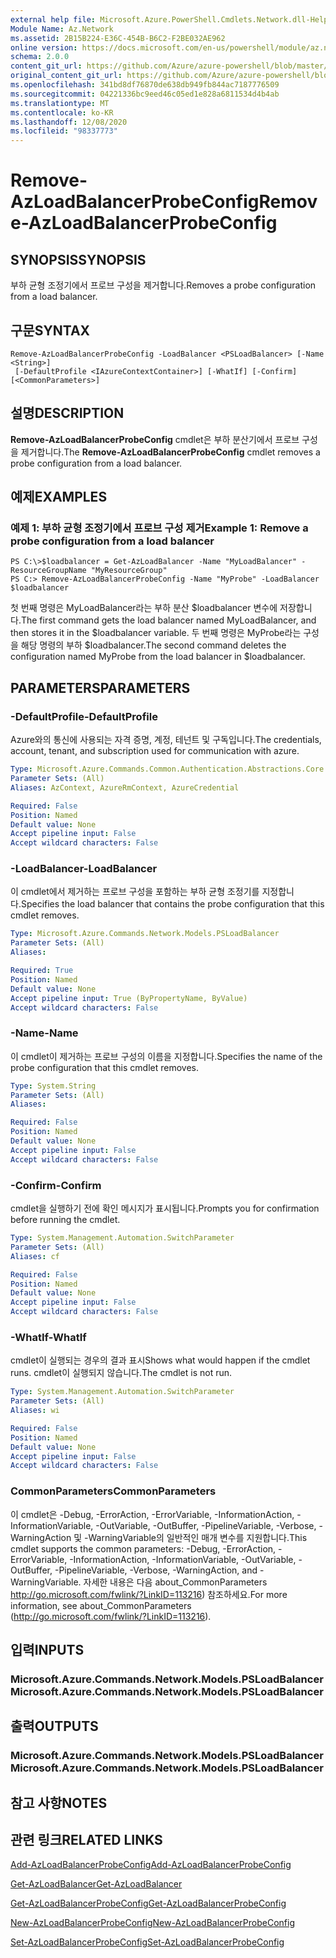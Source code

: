 ```yaml
---
external help file: Microsoft.Azure.PowerShell.Cmdlets.Network.dll-Help.xml
Module Name: Az.Network
ms.assetid: 2B15B224-E36C-454B-B6C2-F2BE032AE962
online version: https://docs.microsoft.com/en-us/powershell/module/az.network/remove-azloadbalancerprobeconfig
schema: 2.0.0
content_git_url: https://github.com/Azure/azure-powershell/blob/master/src/Network/Network/help/Remove-AzLoadBalancerProbeConfig.md
original_content_git_url: https://github.com/Azure/azure-powershell/blob/master/src/Network/Network/help/Remove-AzLoadBalancerProbeConfig.md
ms.openlocfilehash: 341bd8df76870de638db949fb844ac7187776509
ms.sourcegitcommit: 04221336bc9eed46c05ed1e828a6811534d4b4ab
ms.translationtype: MT
ms.contentlocale: ko-KR
ms.lasthandoff: 12/08/2020
ms.locfileid: "98337773"
---
```

# <span data-ttu-id="25ddd-101">Remove-AzLoadBalancerProbeConfig</span><span class="sxs-lookup"><span data-stu-id="25ddd-101">Remove-AzLoadBalancerProbeConfig</span></span>

## <span data-ttu-id="25ddd-102">SYNOPSIS</span><span class="sxs-lookup"><span data-stu-id="25ddd-102">SYNOPSIS</span></span>
<span data-ttu-id="25ddd-103">부하 균형 조정기에서 프로브 구성을 제거합니다.</span><span class="sxs-lookup"><span data-stu-id="25ddd-103">Removes a probe configuration from a load balancer.</span></span>

## <span data-ttu-id="25ddd-104">구문</span><span class="sxs-lookup"><span data-stu-id="25ddd-104">SYNTAX</span></span>

```
Remove-AzLoadBalancerProbeConfig -LoadBalancer <PSLoadBalancer> [-Name <String>]
 [-DefaultProfile <IAzureContextContainer>] [-WhatIf] [-Confirm] [<CommonParameters>]
```

## <span data-ttu-id="25ddd-105">설명</span><span class="sxs-lookup"><span data-stu-id="25ddd-105">DESCRIPTION</span></span>
<span data-ttu-id="25ddd-106">**Remove-AzLoadBalancerProbeConfig** cmdlet은 부하 분산기에서 프로브 구성을 제거합니다.</span><span class="sxs-lookup"><span data-stu-id="25ddd-106">The **Remove-AzLoadBalancerProbeConfig** cmdlet removes a probe configuration from a load balancer.</span></span>

## <span data-ttu-id="25ddd-107">예제</span><span class="sxs-lookup"><span data-stu-id="25ddd-107">EXAMPLES</span></span>

### <span data-ttu-id="25ddd-108">예제 1: 부하 균형 조정기에서 프로브 구성 제거</span><span class="sxs-lookup"><span data-stu-id="25ddd-108">Example 1: Remove a probe configuration from a load balancer</span></span>
```
PS C:\>$loadbalancer = Get-AzLoadBalancer -Name "MyLoadBalancer" -ResourceGroupName "MyResourceGroup"
PS C:> Remove-AzLoadBalancerProbeConfig -Name "MyProbe" -LoadBalancer $loadbalancer
```

<span data-ttu-id="25ddd-109">첫 번째 명령은 MyLoadBalancer라는 부하 분산 $loadbalancer 변수에 저장합니다.</span><span class="sxs-lookup"><span data-stu-id="25ddd-109">The first command gets the load balancer named MyLoadBalancer, and then stores it in the $loadbalancer variable.</span></span>
<span data-ttu-id="25ddd-110">두 번째 명령은 MyProbe라는 구성을 해당 명령의 부하 $loadbalancer.</span><span class="sxs-lookup"><span data-stu-id="25ddd-110">The second command deletes the configuration named MyProbe from the load balancer in $loadbalancer.</span></span>

## <span data-ttu-id="25ddd-111">PARAMETERS</span><span class="sxs-lookup"><span data-stu-id="25ddd-111">PARAMETERS</span></span>

### <span data-ttu-id="25ddd-112">-DefaultProfile</span><span class="sxs-lookup"><span data-stu-id="25ddd-112">-DefaultProfile</span></span>
<span data-ttu-id="25ddd-113">Azure와의 통신에 사용되는 자격 증명, 계정, 테넌트 및 구독입니다.</span><span class="sxs-lookup"><span data-stu-id="25ddd-113">The credentials, account, tenant, and subscription used for communication with azure.</span></span>

```yaml
Type: Microsoft.Azure.Commands.Common.Authentication.Abstractions.Core.IAzureContextContainer
Parameter Sets: (All)
Aliases: AzContext, AzureRmContext, AzureCredential

Required: False
Position: Named
Default value: None
Accept pipeline input: False
Accept wildcard characters: False
```

### <span data-ttu-id="25ddd-114">-LoadBalancer</span><span class="sxs-lookup"><span data-stu-id="25ddd-114">-LoadBalancer</span></span>
<span data-ttu-id="25ddd-115">이 cmdlet에서 제거하는 프로브 구성을 포함하는 부하 균형 조정기를 지정합니다.</span><span class="sxs-lookup"><span data-stu-id="25ddd-115">Specifies the load balancer that contains the probe configuration that this cmdlet removes.</span></span>

```yaml
Type: Microsoft.Azure.Commands.Network.Models.PSLoadBalancer
Parameter Sets: (All)
Aliases:

Required: True
Position: Named
Default value: None
Accept pipeline input: True (ByPropertyName, ByValue)
Accept wildcard characters: False
```

### <span data-ttu-id="25ddd-116">-Name</span><span class="sxs-lookup"><span data-stu-id="25ddd-116">-Name</span></span>
<span data-ttu-id="25ddd-117">이 cmdlet이 제거하는 프로브 구성의 이름을 지정합니다.</span><span class="sxs-lookup"><span data-stu-id="25ddd-117">Specifies the name of the probe configuration that this cmdlet removes.</span></span>

```yaml
Type: System.String
Parameter Sets: (All)
Aliases:

Required: False
Position: Named
Default value: None
Accept pipeline input: False
Accept wildcard characters: False
```

### <span data-ttu-id="25ddd-118">-Confirm</span><span class="sxs-lookup"><span data-stu-id="25ddd-118">-Confirm</span></span>
<span data-ttu-id="25ddd-119">cmdlet을 실행하기 전에 확인 메시지가 표시됩니다.</span><span class="sxs-lookup"><span data-stu-id="25ddd-119">Prompts you for confirmation before running the cmdlet.</span></span>

```yaml
Type: System.Management.Automation.SwitchParameter
Parameter Sets: (All)
Aliases: cf

Required: False
Position: Named
Default value: None
Accept pipeline input: False
Accept wildcard characters: False
```

### <span data-ttu-id="25ddd-120">-WhatIf</span><span class="sxs-lookup"><span data-stu-id="25ddd-120">-WhatIf</span></span>
<span data-ttu-id="25ddd-121">cmdlet이 실행되는 경우의 결과 표시</span><span class="sxs-lookup"><span data-stu-id="25ddd-121">Shows what would happen if the cmdlet runs.</span></span> <span data-ttu-id="25ddd-122">cmdlet이 실행되지 않습니다.</span><span class="sxs-lookup"><span data-stu-id="25ddd-122">The cmdlet is not run.</span></span>

```yaml
Type: System.Management.Automation.SwitchParameter
Parameter Sets: (All)
Aliases: wi

Required: False
Position: Named
Default value: None
Accept pipeline input: False
Accept wildcard characters: False
```

### <span data-ttu-id="25ddd-123">CommonParameters</span><span class="sxs-lookup"><span data-stu-id="25ddd-123">CommonParameters</span></span>
<span data-ttu-id="25ddd-124">이 cmdlet은 -Debug, -ErrorAction, -ErrorVariable, -InformationAction, -InformationVariable, -OutVariable, -OutBuffer, -PipelineVariable, -Verbose, -WarningAction 및 -WarningVariable의 일반적인 매개 변수를 지원합니다.</span><span class="sxs-lookup"><span data-stu-id="25ddd-124">This cmdlet supports the common parameters: -Debug, -ErrorAction, -ErrorVariable, -InformationAction, -InformationVariable, -OutVariable, -OutBuffer, -PipelineVariable, -Verbose, -WarningAction, and -WarningVariable.</span></span> <span data-ttu-id="25ddd-125">자세한 내용은 다음 about_CommonParameters http://go.microsoft.com/fwlink/?LinkID=113216) 참조하세요.</span><span class="sxs-lookup"><span data-stu-id="25ddd-125">For more information, see about_CommonParameters (http://go.microsoft.com/fwlink/?LinkID=113216).</span></span>

## <span data-ttu-id="25ddd-126">입력</span><span class="sxs-lookup"><span data-stu-id="25ddd-126">INPUTS</span></span>

### <span data-ttu-id="25ddd-127">Microsoft.Azure.Commands.Network.Models.PSLoadBalancer</span><span class="sxs-lookup"><span data-stu-id="25ddd-127">Microsoft.Azure.Commands.Network.Models.PSLoadBalancer</span></span>

## <span data-ttu-id="25ddd-128">출력</span><span class="sxs-lookup"><span data-stu-id="25ddd-128">OUTPUTS</span></span>

### <span data-ttu-id="25ddd-129">Microsoft.Azure.Commands.Network.Models.PSLoadBalancer</span><span class="sxs-lookup"><span data-stu-id="25ddd-129">Microsoft.Azure.Commands.Network.Models.PSLoadBalancer</span></span>

## <span data-ttu-id="25ddd-130">참고 사항</span><span class="sxs-lookup"><span data-stu-id="25ddd-130">NOTES</span></span>

## <span data-ttu-id="25ddd-131">관련 링크</span><span class="sxs-lookup"><span data-stu-id="25ddd-131">RELATED LINKS</span></span>

[<span data-ttu-id="25ddd-132">Add-AzLoadBalancerProbeConfig</span><span class="sxs-lookup"><span data-stu-id="25ddd-132">Add-AzLoadBalancerProbeConfig</span></span>](./Add-AzLoadBalancerProbeConfig.md)

[<span data-ttu-id="25ddd-133">Get-AzLoadBalancer</span><span class="sxs-lookup"><span data-stu-id="25ddd-133">Get-AzLoadBalancer</span></span>](./Get-AzLoadBalancer.md)

[<span data-ttu-id="25ddd-134">Get-AzLoadBalancerProbeConfig</span><span class="sxs-lookup"><span data-stu-id="25ddd-134">Get-AzLoadBalancerProbeConfig</span></span>](./Get-AzLoadBalancerProbeConfig.md)

[<span data-ttu-id="25ddd-135">New-AzLoadBalancerProbeConfig</span><span class="sxs-lookup"><span data-stu-id="25ddd-135">New-AzLoadBalancerProbeConfig</span></span>](./New-AzLoadBalancerProbeConfig.md)

[<span data-ttu-id="25ddd-136">Set-AzLoadBalancerProbeConfig</span><span class="sxs-lookup"><span data-stu-id="25ddd-136">Set-AzLoadBalancerProbeConfig</span></span>](./Set-AzLoadBalancerProbeConfig.md)


